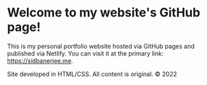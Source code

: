 # Welcome to my website's GitHub page!

This is my personal portfolio website hosted via GitHub pages and published via Netlify. You can visit it at the primary link: https://sidbanerjee.me. 

Site developed in HTML/CSS. All content is original. © 2022
